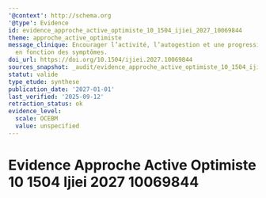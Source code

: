 ```yaml
---
'@context': http://schema.org
'@type': Evidence
id: evidence_approche_active_optimiste_10_1504_ijiei_2027_10069844
theme: approche_active_optimiste
message_clinique: Encourager l’activité, l’autogestion et une progression graduée
  en fonction des symptômes.
doi_url: https://doi.org/10.1504/ijiei.2027.10069844
sources_snapshot: _audit/evidence_approche_active_optimiste_10_1504_ijiei_2027_10069844.json
statut: valide
type_etude: synthese
publication_date: '2027-01-01'
last_verified: '2025-09-12'
retraction_status: ok
evidence_level:
  scale: OCEBM
  value: unspecified
---
```

# Evidence Approche Active Optimiste 10 1504 Ijiei 2027 10069844

